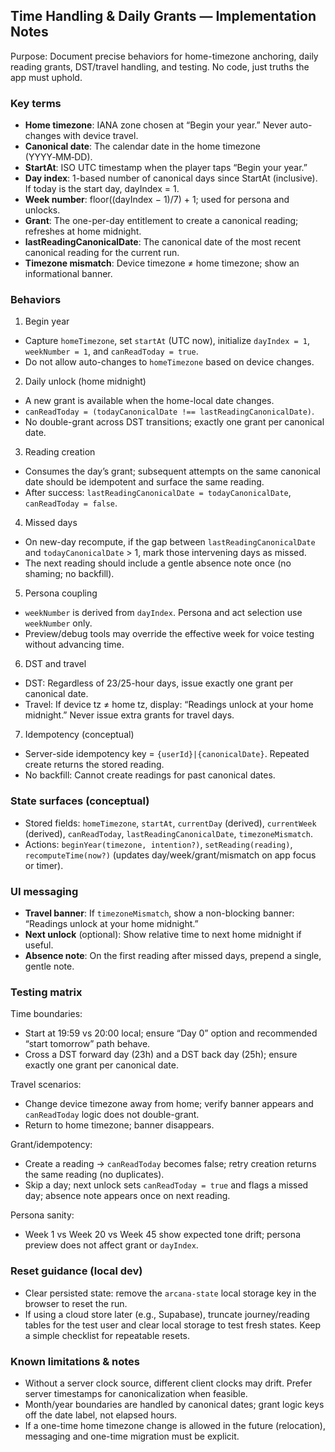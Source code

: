 ## Time Handling & Daily Grants — Implementation Notes

Purpose: Document precise behaviors for home-timezone anchoring, daily reading grants, DST/travel handling, and testing. No code, just truths the app must uphold.

### Key terms

- **Home timezone**: IANA zone chosen at “Begin your year.” Never auto-changes with device travel.
- **Canonical date**: The calendar date in the home timezone (YYYY‑MM‑DD).
- **StartAt**: ISO UTC timestamp when the player taps “Begin your year.”
- **Day index**: 1-based number of canonical days since StartAt (inclusive). If today is the start day, dayIndex = 1.
- **Week number**: floor((dayIndex − 1)/7) + 1; used for persona and unlocks.
- **Grant**: The one-per-day entitlement to create a canonical reading; refreshes at home midnight.
- **lastReadingCanonicalDate**: The canonical date of the most recent canonical reading for the current run.
- **Timezone mismatch**: Device timezone ≠ home timezone; show an informational banner.

### Behaviors

1) Begin year
- Capture `homeTimezone`, set `startAt` (UTC now), initialize `dayIndex = 1`, `weekNumber = 1`, and `canReadToday = true`.
- Do not allow auto-changes to `homeTimezone` based on device changes.

2) Daily unlock (home midnight)
- A new grant is available when the home-local date changes.
- `canReadToday = (todayCanonicalDate !== lastReadingCanonicalDate)`.
- No double-grant across DST transitions; exactly one grant per canonical date.

3) Reading creation
- Consumes the day’s grant; subsequent attempts on the same canonical date should be idempotent and surface the same reading.
- After success: `lastReadingCanonicalDate = todayCanonicalDate`, `canReadToday = false`.

4) Missed days
- On new-day recompute, if the gap between `lastReadingCanonicalDate` and `todayCanonicalDate` > 1, mark those intervening days as missed.
- The next reading should include a gentle absence note once (no shaming; no backfill).

5) Persona coupling
- `weekNumber` is derived from `dayIndex`. Persona and act selection use `weekNumber` only.
- Preview/debug tools may override the effective week for voice testing without advancing time.

6) DST and travel
- DST: Regardless of 23/25-hour days, issue exactly one grant per canonical date.
- Travel: If device tz ≠ home tz, display: “Readings unlock at your home midnight.” Never issue extra grants for travel days.

7) Idempotency (conceptual)
- Server-side idempotency key = `{userId}|{canonicalDate}`. Repeated create returns the stored reading.
- No backfill: Cannot create readings for past canonical dates.

### State surfaces (conceptual)

- Stored fields: `homeTimezone`, `startAt`, `currentDay` (derived), `currentWeek` (derived), `canReadToday`, `lastReadingCanonicalDate`, `timezoneMismatch`.
- Actions: `beginYear(timezone, intention?)`, `setReading(reading)`, `recomputeTime(now?)` (updates day/week/grant/mismatch on app focus or timer).

### UI messaging

- **Travel banner**: If `timezoneMismatch`, show a non-blocking banner: “Readings unlock at your home midnight.”
- **Next unlock** (optional): Show relative time to next home midnight if useful.
- **Absence note**: On the first reading after missed days, prepend a single, gentle note.

### Testing matrix

Time boundaries:
- Start at 19:59 vs 20:00 local; ensure “Day 0” option and recommended “start tomorrow” path behave.
- Cross a DST forward day (23h) and a DST back day (25h); ensure exactly one grant per canonical date.

Travel scenarios:
- Change device timezone away from home; verify banner appears and `canReadToday` logic does not double-grant.
- Return to home timezone; banner disappears.

Grant/idempotency:
- Create a reading → `canReadToday` becomes false; retry creation returns the same reading (no duplicates).
- Skip a day; next unlock sets `canReadToday = true` and flags a missed day; absence note appears once on next reading.

Persona sanity:
- Week 1 vs Week 20 vs Week 45 show expected tone drift; persona preview does not affect grant or `dayIndex`.

### Reset guidance (local dev)

- Clear persisted state: remove the `arcana-state` local storage key in the browser to reset the run.
- If using a cloud store later (e.g., Supabase), truncate journey/reading tables for the test user and clear local storage to test fresh states. Keep a simple checklist for repeatable resets.

### Known limitations & notes

- Without a server clock source, different client clocks may drift. Prefer server timestamps for canonicalization when feasible.
- Month/year boundaries are handled by canonical dates; grant logic keys off the date label, not elapsed hours.
- If a one-time home timezone change is allowed in the future (relocation), messaging and one-time migration must be explicit.


